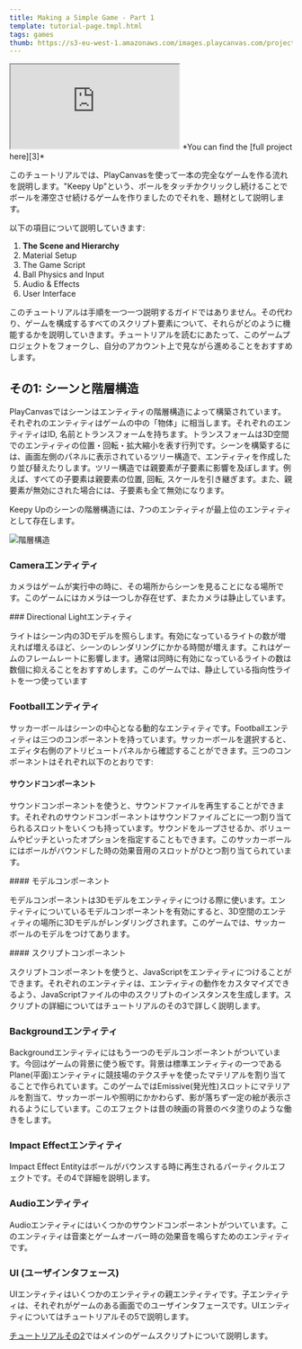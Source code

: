 ```yaml
---
title: Making a Simple Game - Part 1
template: tutorial-page.tmpl.html
tags: games
thumb: https://s3-eu-west-1.amazonaws.com/images.playcanvas.com/projects/12/406050/LIJTDO-image-75.jpg
---
```


<iframe src="https://playcanv.as/p/KH37bnOk/?overlay=false"></iframe>
*You can find the [full project here][3]*

このチュートリアルでは、PlayCanvasを使って一本の完全なゲームを作る流れを説明します。"Keepy Up"という、ボールをタッチかクリックし続けることでボールを滞空させ続けるゲームを作りましたのでそれを、題材として説明します。

以下の項目について説明していきます:

1. **The Scene and Hierarchy**
1. Material Setup
1. The Game Script
1. Ball Physics and Input
1. Audio & Effects
1. User Interface

このチュートリアルは手順を一つ一つ説明するガイドではありません。その代わり、ゲームを構成するすべてのスクリプト要素について、それらがどのように機能するかを説明していきます。チュートリアルを読むにあたって、このゲームプロジェクトをフォークし、自分のアカウント上で見ながら進めることをおすすめします。

## その1: シーンと階層構造

PlayCanvasではシーンはエンティティの階層構造によって構築されています。それぞれのエンティティはゲームの中の「物体」に相当します。それぞれのエンティティはID, 名前とトランスフォームを持ちます。トランスフォームは3D空間でのエンティティの位置・回転・拡大縮小を表す行列です。シーンを構築するには、画面左側のパネルに表示されているツリー構造で、エンティティを作成したり並び替えたりします。ツリー構造では親要素が子要素に影響を及ぼします。例えば、すべての子要素は親要素の位置, 回転, スケールを引き継ぎます。また、親要素が無効にされた場合には、子要素も全て無効になります。

Keepy Upのシーンの階層構造には、7つのエンティティが最上位のエンティティとして存在します。

![階層構造][1]

### Cameraエンティティ

カメラはゲームが実行中の時に、その場所からシーンを見ることになる場所です。このゲームにはカメラは一つしか存在せず、またカメラは静止しています。

### Directional Lightエンティティ

ライトはシーン内の3Dモデルを照らします。有効になっているライトの数が増えれば増えるほど、シーンのレンダリングにかかる時間が増えます。これはゲームのフレームレートに影響します。通常は同時に有効になっているライトの数は数個に抑えることをおすすめします。このゲームでは、静止している指向性ライトを一つ使っています

### Footballエンティティ

サッカーボールはシーンの中心となる動的なエンティティです。Footballエンティティは三つのコンポーネントを持っています。サッカーボールを選択すると、エディタ右側のアトリビュートパネルから確認することができます。三つのコンポーネントはそれぞれ以下のとおりです:

#### サウンドコンポーネント

サウンドコンポーネントを使うと、サウンドファイルを再生することができます。それぞれのサウンドコンポーネントはサウンドファイルごとに一つ割り当てられるスロットをいくつも持っています。サウンドをループさせるか、ボリュームやピッチといったオプションを指定することもできます。このサッカーボールにはボールがバウンドした時の効果音用のスロットがひとつ割り当てられています。

#### モデルコンポーネント

モデルコンポーネントは3Dモデルをエンティティにつける際に使います。エンティティについているモデルコンポーネントを有効にすると、3D空間のエンティティの場所に3Dモデルがレンダリングされます。このゲームでは、サッカーボールのモデルをつけてあります。

#### スクリプトコンポーネント

スクリプトコンポーネントを使うと、JavaScriptをエンティティにつけることができます。それぞれのエンティティは、エンティティの動作をカスタマイズできるよう、JavaScriptファイルの中のスクリプトのインスタンスを生成します。スクリプトの詳細についてはチュートリアルのその3で詳しく説明します。

### Backgroundエンティティ

Backgroundエンティティにはもう一つのモデルコンポーネントがついています。今回はゲームの背景に使う板です。背景は標準エンティティの一つであるPlane(平面)エンティティに競技場のテクスチャを使ったマテリアルを割り当てることで作られています。このゲームではEmissive(発光性)スロットにマテリアルを割当て、サッカーボールや照明にかかわらず、影が落ちず一定の絵が表示されるようにしています。このエフェクトは昔の映画の背景のベタ塗りのような働きをします。

### Impact Effectエンティティ

Impact Effect Entityはボールがバウンスする時に再生されるパーティクルエフェクトです。その4で詳細を説明します。

### Audioエンティティ

Audioエンティティにはいくつかのサウンドコンポーネントがついています。このエンティティは音楽とゲームオーバー時の効果音を鳴らすためのエンティティです。

### UI (ユーザインタフェース)

UIエンティティはいくつかのエンティティの親エンティティです。子エンティティは、それぞれがゲームのある画面でのユーザインタフェースです。UIエンティティについてはチュートリアルその5で説明します。

[チュートリアルその2][2]ではメインのゲームスクリプトについて説明します。

[1]: /images/tutorials/beginner/keepyup-part-one/hierarchy.jpg
[2]: /tutorials/beginner/keepyup-part-two
[3]: https://playcanvas.com/project/406050

